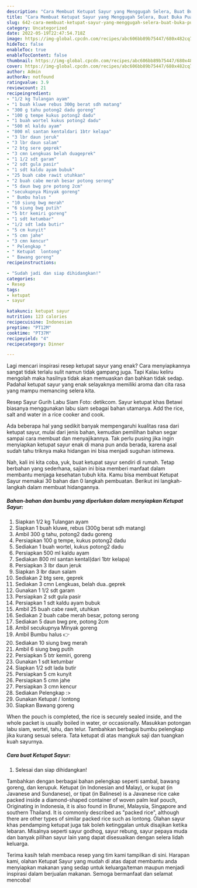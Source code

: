 ```yaml
---
description: "Cara Membuat Ketupat Sayur yang Menggugah Selera, Buat Buka Puasa}"
title: "Cara Membuat Ketupat Sayur yang Menggugah Selera, Buat Buka Puasa}"
slug: 642-cara-membuat-ketupat-sayur-yang-menggugah-selera-buat-buka-puasa
category: Uncategorized
date: 2022-05-19T22:47:54.718Z
image: https://img-global.cpcdn.com/recipes/abc606bb89b75447/680x482cq70/ketupat-sayur-foto-resep-utama.jpg
hideToc: false
enableToc: true
enableTocContent: false
thumbnail: https://img-global.cpcdn.com/recipes/abc606bb89b75447/680x482cq70/ketupat-sayur-foto-resep-utama.jpg
cover: https://img-global.cpcdn.com/recipes/abc606bb89b75447/680x482cq70/ketupat-sayur-foto-resep-utama.jpg
author: Admin
authorAv: notfound
ratingvalue: 3.9
reviewcount: 21
recipeingredient:
- "1/2 kg Tulangan ayam"
- "1 buah kluwe rebus 300g berat sdh matang"
- "300 g tahu potong2 dadu goreng"
- "100 g tempe kukus potong2 dadu"
- "1 buah wortel kukus potong2 dadu"
- "500 ml kaldu ayam"
- "800 ml santan kentaldari 1btr kelapa"
- "3 lbr daun jeruk"
- "3 lbr daun salam"
- "2 btg sere geprek"
- "3 cmn Lengkuas belah duageprek"
- "1 1/2 sdt garam"
- "2 sdt gula pasir"
- "1 sdt kaldu ayam bubuk"
- "25 buah cabe rawit utuhkan"
- "2 buah cabe merah besar potong serong"
- "5 daun bwg pre potong 2cm"
- "secukupnya Minyak goreng"
- " Bumbu halus "
- "10 siung bwg merah"
- "6 siung bwg putih"
- "5 btr kemiri goreng"
- "1 sdt ketumbar"
- "1/2 sdt lada butir"
- "5 cm kunyit"
- "5 cmn jahe"
- "3 cmn kencur"
- " Pelengkap "
- " Ketupat  lontong"
- " Bawang goreng"
recipeinstructions:

- "Sudah jadi dan siap dihidangkan!"
categories:
- Resep
tags:
- ketupat
- sayur

katakunci: ketupat sayur 
nutrition: 123 calories
recipecuisine: Indonesian
preptime: "PT12M"
cooktime: "PT37M"
recipeyield: "4"
recipecategory: Dinner

---
```



Lagi mencari inspirasi resep ketupat sayur yang enak? Cara menyiapkannya sangat tidak terlalu sulit namun tidak gampang juga. Tapi Kalau keliru mengolah maka hasilnya tidak akan memuaskan dan bahkan tidak sedap. Padahal ketupat sayur yang enak selayaknya memiliki aroma dan cita rasa yang mampu memancing selera kita.


Resep Sayur Gurih Labu Siam Foto: detikcom. Sayur ketupat khas Betawi biasanya menggunakan labu siam sebagai bahan utamanya. Add the rice, salt and water in a rice cooker and cook.

Ada beberapa hal yang sedikit banyak mempengaruhi kualitas rasa dari ketupat sayur, mulai dari jenis bahan, kemudian pemilihan bahan segar sampai cara membuat dan menyajikannya. Tak perlu pusing jika ingin menyiapkan ketupat sayur enak di mana pun anda berada, karena asal sudah tahu triknya maka hidangan ini bisa menjadi suguhan istimewa.


Nah, kali ini kita coba, yuk, buat ketupat sayur sendiri di rumah. Tetap berbahan yang sederhana, sajian ini bisa memberi manfaat dalam membantu menjaga kesehatan tubuh kita. Kamu bisa membuat Ketupat Sayur memakai 30 bahan dan 0 langkah pembuatan. Berikut ini langkah-langkah dalam membuat hidangannya.

<!--inarticleads1-->

##### Bahan-bahan dan bumbu yang diperlukan dalam menyiapkan Ketupat Sayur:

1. Siapkan 1/2 kg Tulangan ayam
1. Siapkan 1 buah kluwe, rebus (300g berat sdh matang)
1. Ambil 300 g tahu, potong2 dadu goreng
1. Persiapkan 100 g tempe, kukus potong2 dadu
1. Sediakan 1 buah wortel, kukus potong2 dadu
1. Persiapkan 500 ml kaldu ayam
1. Sediakan 800 ml santan kental(dari 1btr kelapa)
1. Persiapkan 3 lbr daun jeruk
1. Siapkan 3 lbr daun salam
1. Sediakan 2 btg sere, geprek
1. Sediakan 3 cmn Lengkuas, belah dua..geprek
1. Gunakan 1 1/2 sdt garam
1. Persiapkan 2 sdt gula pasir
1. Persiapkan 1 sdt kaldu ayam bubuk
1. Ambil 25 buah cabe rawit, utuhkan
1. Sediakan 2 buah cabe merah besar, potong serong
1. Sediakan 5 daun bwg pre, potong 2cm
1. Ambil secukupnya Minyak goreng
1. Ambil  Bumbu halus 👉
1. Sediakan 10 siung bwg merah
1. Ambil 6 siung bwg putih
1. Persiapkan 5 btr kemiri, goreng
1. Gunakan 1 sdt ketumbar
1. Siapkan 1/2 sdt lada butir
1. Persiapkan 5 cm kunyit
1. Persiapkan 5 cmn jahe
1. Persiapkan 3 cmn kencur
1. Sediakan  Pelengkap :&gt;
1. Gunakan  Ketupat / lontong
1. Siapkan  Bawang goreng


When the pouch is completed, the rice is securely sealed inside, and the whole packet is usually boiled in water, or occasionally. Masukkan potongan labu siam, wortel, tahu, dan telur. Tambahkan berbagai bumbu pelengkap jika kurang sesuai selera. Tata ketupat di atas mangkuk saji dan tuangkan kuah sayurnya. 

<!--inarticleads2-->

##### Cara buat Ketupat Sayur:


1. Selesai dan siap dihidangkan!

Tambahkan dengan berbagai bahan pelengkap seperti sambal, bawang goreng, dan kerupuk. Ketupat (in Indonesian and Malay), or kupat (in Javanese and Sundanese), or tipat (in Balinese) is a Javanese rice cake packed inside a diamond-shaped container of woven palm leaf pouch, Originating in Indonesia, it is also found in Brunei, Malaysia, Singapore and southern Thailand. It is commonly described as &#34;packed rice&#34;, although there are other types of similar packed rice such as lontong. Olahan sayur khas pendamping ketupat juga tak boleh ketinggalan untuk disajikan ketika lebaran. Misalnya seperti sayur godhog, sayur rebung, sayur pepaya muda dan banyak pilihan sayur lain yang dapat disesuaikan dengan selera lidah keluarga. 

Terima kasih telah membaca resep yang tim kami tampilkan di sini. Harapan kami, olahan Ketupat Sayur yang mudah di atas dapat membantu anda menyiapkan makanan yang sedap untuk keluarga/teman maupun menjadi inspirasi dalam berjualan makanan. Semoga bermanfaat dan selamat mencoba!
